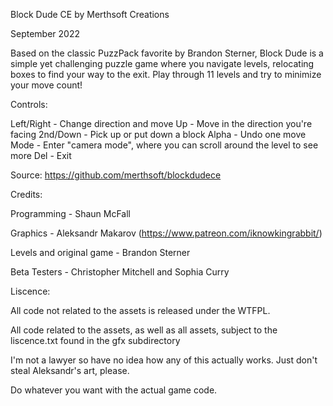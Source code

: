 Block Dude CE by Merthsoft Creations

September 2022

Based on the classic PuzzPack favorite by Brandon Sterner, Block Dude is a simple yet challenging puzzle game where you navigate levels, relocating boxes to find your way to the exit. Play through 11 levels and try to minimize your move count!

Controls:

Left/Right - Change direction and move
Up - Move in the direction you're facing
2nd/Down - Pick up or put down a block
Alpha - Undo one move
Mode - Enter "camera mode", where you can scroll around the level to see more
Del - Exit

Source:
https://github.com/merthsoft/blockdudece

Credits:

Programming - Shaun McFall

Graphics - Aleksandr Makarov (https://www.patreon.com/iknowkingrabbit/)

Levels and original game - Brandon Sterner

Beta Testers - Christopher Mitchell and Sophia Curry


Liscence:

All code not related to the assets is released under the WTFPL.

All code related to the assets, as well as all assets, subject to the liscence.txt found in the gfx subdirectory

I'm not a lawyer so have no idea how any of this actually works. Just don't steal Aleksandr's art, please.

Do whatever you want with the actual game code.